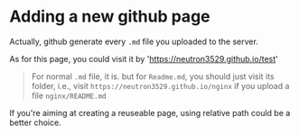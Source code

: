 # Adding a new github page

Actually, github generate every `.md` file you uploaded to the server.

As for this page, you could visit it by 'https://neutron3529.github.io/test'

> For normal `.md` file, it is. but for `Readme.md`, you should just visit its folder, i.e., visit `https://neutron3529.github.io/nginx` if you upload a file `nginx/README.md`

If you're aiming at creating a reuseable page, using relative path could be a better choice.
